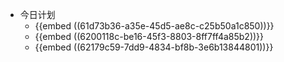- 今日计划
	- {{embed ((61d73b36-a35e-45d5-ae8c-c25b50a1c850))}}
	- {{embed ((6200118c-be16-45f3-8803-8ff7ff4a85b2))}}
	- {{embed ((62179c59-7dd9-4834-bf8b-3e6b13844801))}}